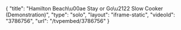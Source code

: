 {
    "title": "Hamilton Beach\u00ae Stay or Go\u2122 Slow Cooker (Demonstration)",
    "type": "solo",
    "layout": "iframe-static",
    "videoId": "3786756",
    "url": "\/tvpembed\/3786756"
}